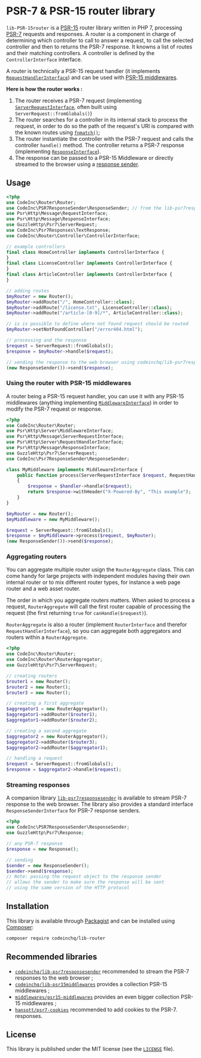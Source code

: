 # PSR-7 & PSR-15 router library

`lib-PSR-15router` is a [PSR-15](https://www.php-fig.org/psr/psr-15/) router library written in PHP 7, processing [PSR-7](https://www.php-fig.org/psr/psr-7/) requests and responses. A router is a component in charge of determining which controller to call to answer a request, to call the selected controller and then to returns the PSR-7 response. It knowns a list of routes and their matching controllers. A controller is defined by the `ControllerInterface` interface. 

A router is technically a PSR-15 request handler (it implements [`RequestHandlerInterface`](https://www.php-fig.org/psr/psr-15/#21-psrhttpserverrequesthandlerinterface)) and can be used with [PSR-15 middlewares](https://www.php-fig.org/psr/psr-15/#22-psrhttpservermiddlewareinterface). 

**Here is how the router works :**
1. The router receives a PSR-7 request (implementing [`ServerRequestInterface`](https://www.php-fig.org/psr/psr-7/#321-psrhttpmessageserverrequestinterface), often built using `ServerRequest::fromGlobals()`)
2. The router searches for a controller in its internal stack to process the request, in order to do so the path of the request's URI is compared with the known routes using [`fnmatch()`](http://php.net/manual/fr/function.fnmatch.php);
4. The router instantiate the controller with the PSR-7 request and calls the controller `handle()` method. The controller returns a PSR-7 response (implementing [`ResponseInterface`](https://www.php-fig.org/psr/psr-7/#33-psrhttpmessageresponseinterface)).
7. The response can be passed to a PSR-15 Middleware or directly streamed to the browser using a [response sender](#streaming-responses).



## Usage

```php
<?php
use CodeInc\Router\Router;
use CodeInc\PSR7ResponseSender\ResponseSender; // from the lib-psr7responsesender package
use Psr\Http\Message\RequestInterface;
use Psr\Http\Message\ResponseInterface;
use GuzzleHttp\Psr7\ServerRequest;
use CodeInc\Psr7Responses\TextResponse;
use CodeInc\Router\Controller\ControllerInterface; 

// example controllers
final class HomeController implements ControllerInterface { 
} 
final class LicenseController implements ControllerInterface { 
} 
final class ArticleController implements ControllerInterface { 
} 

// adding routes
$myRouter = new Router();
$myRouter->addRoute("/", HomeController::class); 
$myRouter->addRoute("/license.txt", LicenseController::class); 
$myRouter->addRoute("/article-[0-9]/*", ArticleController::class); 

// is is possible to define where not found request should be routed
$myRouter->setNotFoundController("/error404.html");

// processing and the response
$request = ServerRequest::fromGlobals();
$response = $myRouter->handle($request);

// sending the response to the web browser using codeinchq/lib-psr7responsesender
(new ResponseSender())->send($response);
```

### Using the router with PSR-15 middlewares

A router being a PSR-15 request handler, you can use it with any PSR-15 middlewares (anything implementing [`MiddlewareInterface`](https://www.php-fig.org/psr/psr-15/#22-psrhttpservermiddlewareinterface)) in order to modify the PSR-7 request or response. 

```php
<?php 
use CodeInc\Router\Router;
use Psr\Http\Server\MiddlewareInterface;
use Psr\Http\Message\ServerRequestInterface;
use Psr\Http\Server\RequestHandlerInterface;
use Psr\Http\Message\ResponseInterface;
use GuzzleHttp\Psr7\ServerRequest;
use CodeInc\Psr7ResponseSender\ResponseSender; 

class MyMiddleware implements MiddlewareInterface {
	public function process(ServerRequestInterface $request, RequestHandlerInterface $handler): ResponseInterface 
	{
		$response = $handler->handle($request);
		return $response->withHeader("X-Powered-By", "This example");
    }
}

$myRouter = new Router();
$myMiddleware = new MyMiddleware();

$request = ServerRequest::fromGlobals();
$response = $myMiddleware->process($request, $myRouter);
(new ResponseSender())->send($response);
```

### Aggregating routers

You can aggregate multiple router usign the `RouterAggregate` class. This can come handy for large projects with independent modules having their own internal router or to mix different router types, for instance a web page router and a web asset router.

The order in which you aggregate routers matters. When asked to process a request, `RouterAggregate` will call the first router capable of processing the request (the first returning `true` for `canHandle($request)`).  

`RouterAggregate` is also a router (implement `RouterInterface` and therefor `RequestHandlerInterface`), so you can aggregate both aggregators and routers within a `RouterAggregate`.

```php
<?php
use CodeInc\Router\Router;
use CodeInc\Router\RouterAggregator;
use GuzzleHttp\Psr7\ServerRequest;

// creating routers 
$router1 = new Router();
$router2 = new Router();
$router3 = new Router();

// creating a first aggregate
$aggregator1 = new RouterAggregator();
$aggregator1->addRouter($router1);
$aggregator1->addRouter($router2);

// creating a second aggregate
$aggregator2 = new RouterAggregator();
$aggregator2->addRouter($router3);
$aggregator2->addRouter($aggregator1);

// handling a request 
$request = ServerRequest::fromGlobals();
$response = $aggregator2->handle($request);
```

### Streaming responses

A companion library [`lib-psr7responsesender`](https://github.com/CodeIncHQ/lib-psr7responsesender) is available to stream PSR-7 response to the web browser. The library also provides a standard interface `ResponseSenderInterface` for PSR-7 response senders.
```php
<?php 
use CodeInc\PSR7ResponseSender\ResponseSender;
use GuzzleHttp\Psr7\Response;

// any PSR-7 response 
$response = new Response();

// sending 
$sender = new ResponseSender();
$sender->send($response); 
// Note: passing the request object to the response sender 
// allows the sender to make sure the response will be sent
// using the same version of the HTTP protocol
```

## Installation

This library is available through [Packagist](https://packagist.org/packages/codeinchq/lib-router) and can be installed using [Composer](https://getcomposer.org/): 

```bash
composer require codeinchq/lib-router
```

## Recommended libraries
* [`codeinchq/lib-psr7responsesender`](https://packagist.org/packages/codeinchq/lib-psr7responsesender) recommended to stream the PSR-7 responses to the web browser ;
* [`codeinchq/lib-psr15middlewares`](https://packagist.org/packages/codeinchq/lib-psr15middlewares) provides a collection PSR-15 middlewares ;
* [`middlewares/psr15-middlewares`](https://github.com/middlewares/psr15-middlewares) provides an even bigger collection PSR-15 middlewares ;
* [`hansott/psr7-cookies`](https://packagist.org/packages/hansott/psr7-cookies) recommended to add cookies to the PSR-7. responses.


## License 
This library is published under the MIT license (see the [`LICENSE`](https://github.com/codeinchq/lib-gui/blob/master/LICENSE) file).


